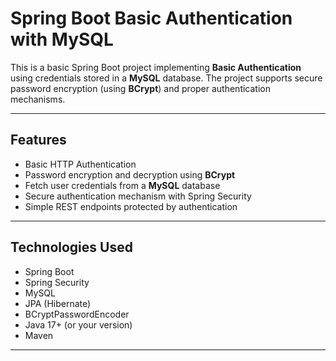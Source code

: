 # Spring Boot Basic Authentication with MySQL

This is a basic Spring Boot project implementing **Basic Authentication** using credentials stored in a **MySQL** database. The project supports secure password encryption (using **BCrypt**) and proper authentication mechanisms.

---

## Features

- Basic HTTP Authentication
- Password encryption and decryption using **BCrypt**
- Fetch user credentials from a **MySQL** database
- Secure authentication mechanism with Spring Security
- Simple REST endpoints protected by authentication

---

## Technologies Used

- Spring Boot
- Spring Security
- MySQL
- JPA (Hibernate)
- BCryptPasswordEncoder
- Java 17+ (or your version)
- Maven

---


